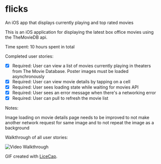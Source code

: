 # flicks
An iOS app that displays currently playing and top rated movies

This is an iOS application for displaying the latest box office movies using the TheMovieDB api.

Time spent: 10 hours spent in total

Completed user stories:

 * [x] Required: User can view a list of movies currently playing in theaters from The Movie Database. Poster images must be loaded asynchronously
 * [x] Required: User can view movie details by tapping on a cell
 * [x] Required: User sees loading state while waiting for movies API
 * [x] Required: User sees an error message when there's a networking error
 * [x] Required: User can pull to refresh the movie list
 
Notes:

Image loading on movie details page needs to be improved to not make another network request for same image and to not repeat the image as a background

Walkthrough of all user stories:

![Video Walkthrough](http://i.imgur.com/edYkg9q.gifv)

GIF created with [LiceCap](http://www.cockos.com/licecap/).
